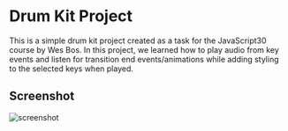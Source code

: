# Drum Kit Project
This is a simple drum kit project created as a task for the JavaScript30 course by Wes Bos. In this project, we learned how to play audio from key events and listen for transition end events/animations while adding styling to the selected keys when played.
## Screenshot
![screenshot](https://github.com/williamvnobrega/javascript-drumKit/assets/108727812/f59f7073-2884-44ef-953f-1281828eb3ef)
